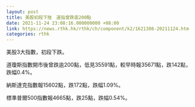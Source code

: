 ```yaml
---
layout: post
title: 美股初段下挫　道指曾跌逾200點
date: 2021-11-24 23:08:16.000000000 +08:00
link: https://news.rthk.hk/rthk/ch/component/k2/1621308-20211124.htm
categories: rthk
---
```


美股3大指數，初段下跌。

道瓊斯指數開市後曾跌逾200點，低見35591點，較早時報35671點，跌142點，跌幅0.4%。

納斯達克指數報15602點，跌172點，跌幅1.09%。

標準普爾500指數報4665點，跌25點，跌幅0.54%。
